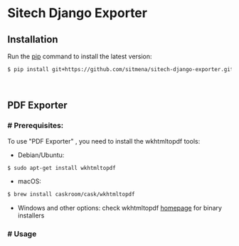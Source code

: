 # Sitech Django Exporter

## Installation

Run the [pip](https://pip.pypa.io/en/stable/) command to install the latest version:

```bash
$ pip install git+https://github.com/sitmena/sitech-django-exporter.git
```
<br/>

## PDF Exporter
### # Prerequisites:
To use "PDF Exporter" , you need to install the wkhtmltopdf tools:

-   Debian/Ubuntu:

```bash
$ sudo apt-get install wkhtmltopdf
```

-   macOS:
```bash
$ brew install caskroom/cask/wkhtmltopdf
```

-   Windows and other options: check wkhtmltopdf  [homepage](http://wkhtmltopdf.org/)  for binary installers

### # Usage
